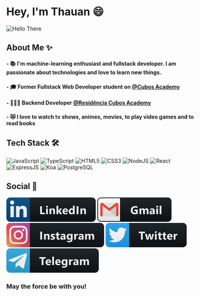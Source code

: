 # Hey, I'm Thauan 😄 
![Hello There](https://media.giphy.com/media/3ornk57KwDXf81rjWM/giphy.gif)

## About Me ✨

#### - 📚 I'm machine-learning enthusiast and fullstack developer. I am passionate about technologies and love to learn new things.

#### - :mortar_board: Former Fullstack Web Developer student on <a href="https://www.cubos.academy/">@Cubos Academy</a>

#### - 👨🏻‍💻 Backend Developer <a href="https://residencia.cubos.academy">@Residência Cubos Academy</a>

#### - 😻 I love to watch tv shows, animes, movies, to play video games and to read books


## Tech Stack 🛠
![JavaScript](https://img.shields.io/static/v1?label=&message=JavaScript&color=orange)
![TypeScript](https://img.shields.io/badge/-TypeScript-blue)
![HTML5](https://img.shields.io/static/v1?label=&message=HTML5&color=red) 
![CSS3](https://img.shields.io/static/v1?label=&message=CSS3&color=blue)
![NodeJS](https://img.shields.io/static/v1?label=&message=NodeJS&color=brightgreen)
![React](https://img.shields.io/badge/-React-ff69b4)
![ExpressJS](https://img.shields.io/badge/-ExpressJs-blue)
![Koa](https://img.shields.io/badge/-Koa-blueviolet)
![PostgreSQL](https://img.shields.io/static/v1?label=&message=PostgreSQL&color=blue)


## Social 📳
[![Linkedin](https://raw.githubusercontent.com/MikeCodesDotNET/ColoredBadges/4a38660afb7be89a6032218589b4454a1285c7f8/svg/social/linkedin.svg)](https://www.linkedin.com/in/thauan-costa/)
[![Gmail](https://raw.githubusercontent.com/MikeCodesDotNET/ColoredBadges/4a38660afb7be89a6032218589b4454a1285c7f8/svg/social/gmail.svg)](mailto:thauan.costa@residencia.dev)
[![Instagram](https://raw.githubusercontent.com/MikeCodesDotNET/ColoredBadges/4a38660afb7be89a6032218589b4454a1285c7f8/svg/social/instagram.svg)](https://www.instagram.com/thauucosta/)
[![Twitter](https://raw.githubusercontent.com/MikeCodesDotNET/ColoredBadges/4a38660afb7be89a6032218589b4454a1285c7f8/svg/social/twitter.svg)](https://twitter.com/ThauuCosta)
[![Telegram](https://raw.githubusercontent.com/MikeCodesDotNET/ColoredBadges/4a38660afb7be89a6032218589b4454a1285c7f8/svg/social/telegram.svg)](https://t.me/ThauuCosta)


### May the force be with you! 
